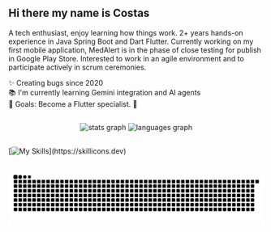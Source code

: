 ## Hi there my name is Costas

<p align="left">A tech enthusiast, enjoy learning how things work. 2+ years hands-on experience in Java Spring Boot and Dart Flutter. Currently working on my first mobile application, MedAlert is in the phase of close testing for publish in Google Play Store. Interested to work in an agile environment and to participate actively in scrum ceremonies.</p>

<p align="left">✨ Creating bugs since 2020<br>📚 I'm currently learning Gemini integration and AI agents<br>🎯 Goals: Become a Flutter specialist. 🎲 </p>

##

<div align="center">
  <img src="https://github-readme-stats.vercel.app/api?username=DansVirus&hide_title=false&hide_rank=false&show_icons=true&include_all_commits=true&count_private=true&disable_animations=false&theme=dracula&locale=en&hide_border=false" height="150" alt="stats graph"  />
  <img src="https://github-readme-stats.vercel.app/api/top-langs?username=DansVirus&locale=en&hide_title=false&layout=compact&card_width=320&langs_count=5&theme=dracula&hide_border=false" height="150" alt="languages graph"  />
</div>

##


[![My Skills](https://skillicons.dev/icons?i=java,spring,selenium,gradle,maven,hibernate,mysql,postman,idea,vscode,js,ts,html,css,nodejs,angular,androidstudio,flutter,dart,firebase,docker,git,github,)](https://skillicons.dev)

##

<img src="https://raw.githubusercontent.com/DansVirus/DansVirus/output/snake.svg" alt="Snake animation" />

###
